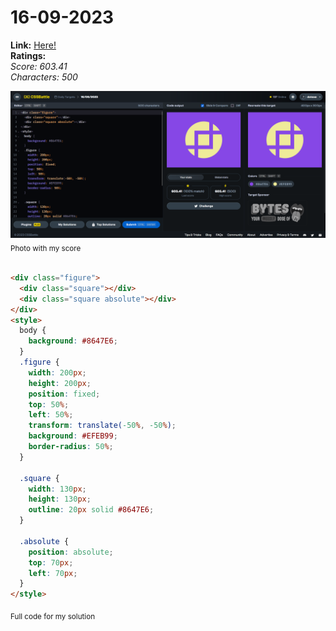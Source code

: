 # 16-09-2023

**Link:** [Here!](https://cssbattle.dev/play/x3AMz335HuaGovK9Tg8i)
<br>
**Ratings:**
<br>
*Score: 603.41*
<br>
*Characters: 500*

![15-09-2023](/daily-targets/09-2023/16-09-2023/16-09-2023-solution.png)
<sub>Photo with my score</sub>
<br>
<br>

```html
<div class="figure">
  <div class="square"></div>
  <div class="square absolute"></div>
</div>
<style>
  body {
    background: #8647E6;
  }
  .figure {
    width: 200px;
    height: 200px;
    position: fixed;
    top: 50%;
    left: 50%;
    transform: translate(-50%, -50%);
    background: #EFEB99;
    border-radius: 50%;
  }

  .square {
    width: 130px;
    height: 130px;
    outline: 20px solid #8647E6;
  }

  .absolute {
    position: absolute;
    top: 70px;
    left: 70px;
  }
</style>
```
<sub>Full code for my solution</sub>
